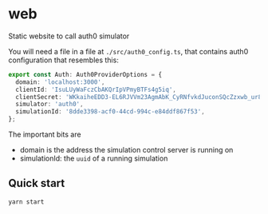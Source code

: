 # web

Static website to call auth0 simulator

You will need a file in a file at `./src/auth0_config.ts`, that contains auth0 configuration that resembles this:

```ts
export const Auth: Auth0ProviderOptions = {
  domain: 'localhost:3000',
  clientId: 'IsuLUyWaFczCbAKQrIpVPmyBTFs4g5iq',
  clientSecret: 'WKkaiheEDD3-EL6RJVVm23AgmAbK_CyRNfvkdJuconSQcZzxwb_ur8514rWyBcDQ',
  simulator: 'auth0',
  simulationId: '8dde3398-acf0-44cd-994c-e84ddf867f53',
};
```

The important bits are

- domain is the address the simulation control server is running on
- simulationId: the `uuid` of a running simulation

## Quick start

```bash
yarn start
```
